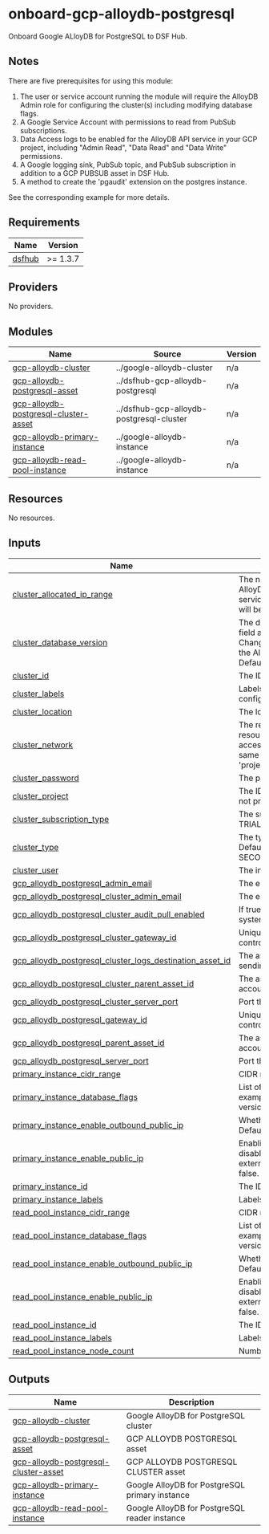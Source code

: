 # onboard-gcp-alloydb-postgresql

Onboard Google ALloyDB for PostgreSQL to DSF Hub.

## Notes
There are five prerequisites for using this module:
1. The user or service account running the module will require the AlloyDB Admin role for configuring the cluster(s) including modifying database flags.
2. A Google Service Account with permissions to read from PubSub subscriptions.
3. Data Access logs to be enabled for the AlloyDB API service in your GCP project, including "Admin Read", "Data Read" and "Data Write" permissions.
4. A Google logging sink, PubSub topic, and PubSub subscription in addition to a GCP PUBSUB asset in DSF Hub.
5. A method to create the 'pgaudit' extension on the postgres instance.

See the corresponding example for more details.
<!-- BEGIN_TF_DOCS -->
## Requirements

| Name | Version |
|------|---------|
| <a name="requirement_dsfhub"></a> [dsfhub](#requirement\_dsfhub) | >= 1.3.7 |

## Providers

No providers.

## Modules

| Name | Source | Version |
|------|--------|---------|
| <a name="module_gcp-alloydb-cluster"></a> [gcp-alloydb-cluster](#module\_gcp-alloydb-cluster) | ../google-alloydb-cluster | n/a |
| <a name="module_gcp-alloydb-postgresql-asset"></a> [gcp-alloydb-postgresql-asset](#module\_gcp-alloydb-postgresql-asset) | ../dsfhub-gcp-alloydb-postgresql | n/a |
| <a name="module_gcp-alloydb-postgresql-cluster-asset"></a> [gcp-alloydb-postgresql-cluster-asset](#module\_gcp-alloydb-postgresql-cluster-asset) | ../dsfhub-gcp-alloydb-postgresql-cluster | n/a |
| <a name="module_gcp-alloydb-primary-instance"></a> [gcp-alloydb-primary-instance](#module\_gcp-alloydb-primary-instance) | ../google-alloydb-instance | n/a |
| <a name="module_gcp-alloydb-read-pool-instance"></a> [gcp-alloydb-read-pool-instance](#module\_gcp-alloydb-read-pool-instance) | ../google-alloydb-instance | n/a |

## Resources

No resources.

## Inputs

| Name | Description | Type | Default | Required |
|------|-------------|------|---------|:--------:|
| <a name="input_cluster_allocated_ip_range"></a> [cluster\_allocated\_ip\_range](#input\_cluster\_allocated\_ip\_range) | The name of the allocated IP range for the private IP AlloyDB cluster. For example: 'google-managed-services-default'. If set, the instance IPs for this cluster will be created in the allocated range. | `string` | `null` | no |
| <a name="input_cluster_database_version"></a> [cluster\_database\_version](#input\_cluster\_database\_version) | The database engine major version. This is an optional field and it's populated at the Cluster creation time. Note: Changing this field to a higer version results in upgrading the AlloyDB cluster which is an irreversible change. Default is 'POSTGRES\_15'. | `string` | `"POSTGRES_15"` | no |
| <a name="input_cluster_id"></a> [cluster\_id](#input\_cluster\_id) | The ID of the AlloyDB cluster. | `string` | n/a | yes |
| <a name="input_cluster_labels"></a> [cluster\_labels](#input\_cluster\_labels) | Labels to apply to backups created using this configuration. | `map(string)` | `{}` | no |
| <a name="input_cluster_location"></a> [cluster\_location](#input\_cluster\_location) | The location where the AlloyDB cluster should reside. | `string` | n/a | yes |
| <a name="input_cluster_network"></a> [cluster\_network](#input\_cluster\_network) | The resource link for the VPC network in which cluster resources are created and from which they are accessible via Private IP. The network must belong to the same project as the cluster. It is specified in the form: 'projects/{projectNumber}/global/networks/{network\_id}'. | `string` | `null` | no |
| <a name="input_cluster_password"></a> [cluster\_password](#input\_cluster\_password) | The password for the initial user. | `string` | `null` | no |
| <a name="input_cluster_project"></a> [cluster\_project](#input\_cluster\_project) | The ID of the project in which the resource belongs. If it is not provided, the provider project is used. | `string` | n/a | yes |
| <a name="input_cluster_subscription_type"></a> [cluster\_subscription\_type](#input\_cluster\_subscription\_type) | The subscription type of cluster. Possible values are: TRIAL, STANDARD. Default value is STANDARD. | `string` | `"STANDARD"` | no |
| <a name="input_cluster_type"></a> [cluster\_type](#input\_cluster\_type) | The type of cluster. If not set, defaults to PRIMARY. Default value is PRIMARY. Possible values are: PRIMARY, SECONDARY | `string` | `"PRIMARY"` | no |
| <a name="input_cluster_user"></a> [cluster\_user](#input\_cluster\_user) | The initial user for the cluster. Default is 'postgres'. | `string` | `"postgres"` | no |
| <a name="input_gcp_alloydb_postgresql_admin_email"></a> [gcp\_alloydb\_postgresql\_admin\_email](#input\_gcp\_alloydb\_postgresql\_admin\_email) | The email address to notify about the asset. | `string` | n/a | yes |
| <a name="input_gcp_alloydb_postgresql_cluster_admin_email"></a> [gcp\_alloydb\_postgresql\_cluster\_admin\_email](#input\_gcp\_alloydb\_postgresql\_cluster\_admin\_email) | The email address to notify about the asset. | `string` | n/a | yes |
| <a name="input_gcp_alloydb_postgresql_cluster_audit_pull_enabled"></a> [gcp\_alloydb\_postgresql\_cluster\_audit\_pull\_enabled](#input\_gcp\_alloydb\_postgresql\_cluster\_audit\_pull\_enabled) | If true, sonargateway will collect the audit logs for this system if it can. | `bool` | `false` | no |
| <a name="input_gcp_alloydb_postgresql_cluster_gateway_id"></a> [gcp\_alloydb\_postgresql\_cluster\_gateway\_id](#input\_gcp\_alloydb\_postgresql\_cluster\_gateway\_id) | Unique identifier (UID) attached to the jSonar machine controlling the asset | `string` | n/a | yes |
| <a name="input_gcp_alloydb_postgresql_cluster_logs_destination_asset_id"></a> [gcp\_alloydb\_postgresql\_cluster\_logs\_destination\_asset\_id](#input\_gcp\_alloydb\_postgresql\_cluster\_logs\_destination\_asset\_id) | The asset\_id of the GCP PUSUB asset that this asset is sending its audit logs to. | `string` | `null` | no |
| <a name="input_gcp_alloydb_postgresql_cluster_parent_asset_id"></a> [gcp\_alloydb\_postgresql\_cluster\_parent\_asset\_id](#input\_gcp\_alloydb\_postgresql\_cluster\_parent\_asset\_id) | The asset\_id of the GCP asset representing the GCP account where this data source is located. | `string` | `null` | no |
| <a name="input_gcp_alloydb_postgresql_cluster_server_port"></a> [gcp\_alloydb\_postgresql\_cluster\_server\_port](#input\_gcp\_alloydb\_postgresql\_cluster\_server\_port) | Port that the AlloyDB for PostgreSQL instance listens on. | `string` | `"5432"` | no |
| <a name="input_gcp_alloydb_postgresql_gateway_id"></a> [gcp\_alloydb\_postgresql\_gateway\_id](#input\_gcp\_alloydb\_postgresql\_gateway\_id) | Unique identifier (UID) attached to the jSonar machine controlling the asset | `string` | n/a | yes |
| <a name="input_gcp_alloydb_postgresql_parent_asset_id"></a> [gcp\_alloydb\_postgresql\_parent\_asset\_id](#input\_gcp\_alloydb\_postgresql\_parent\_asset\_id) | The asset\_id of the GCP asset representing the GCP account where this data source is located. | `string` | `null` | no |
| <a name="input_gcp_alloydb_postgresql_server_port"></a> [gcp\_alloydb\_postgresql\_server\_port](#input\_gcp\_alloydb\_postgresql\_server\_port) | Port that the AlloyDB for PostgreSQL instance listens on. | `string` | `"5432"` | no |
| <a name="input_primary_instance_cidr_range"></a> [primary\_instance\_cidr\_range](#input\_primary\_instance\_cidr\_range) | CIDR range for one authorized network of the instance. | `string` | `null` | no |
| <a name="input_primary_instance_database_flags"></a> [primary\_instance\_database\_flags](#input\_primary\_instance\_database\_flags) | List of database flags to assign to the instance. See the example module for required flags for different DSF versions. | `map(string)` | `null` | no |
| <a name="input_primary_instance_enable_outbound_public_ip"></a> [primary\_instance\_enable\_outbound\_public\_ip](#input\_primary\_instance\_enable\_outbound\_public\_ip) | Whether to enable outbound public IP for the instance. Default is false. | `bool` | `false` | no |
| <a name="input_primary_instance_enable_public_ip"></a> [primary\_instance\_enable\_public\_ip](#input\_primary\_instance\_enable\_public\_ip) | Enabling public ip for the instance. If a user wishes to disable this, please also clear the list of the authorized external networks set on the same instance. Default is false. | `bool` | `false` | no |
| <a name="input_primary_instance_id"></a> [primary\_instance\_id](#input\_primary\_instance\_id) | The ID of the AlloyDB instance. | `string` | n/a | yes |
| <a name="input_primary_instance_labels"></a> [primary\_instance\_labels](#input\_primary\_instance\_labels) | Labels to apply to this instance. | `map(string)` | `{}` | no |
| <a name="input_read_pool_instance_cidr_range"></a> [read\_pool\_instance\_cidr\_range](#input\_read\_pool\_instance\_cidr\_range) | CIDR range for one authorized network of the instance. | `string` | `null` | no |
| <a name="input_read_pool_instance_database_flags"></a> [read\_pool\_instance\_database\_flags](#input\_read\_pool\_instance\_database\_flags) | List of database flags to assign to the instance. See the example module for required flags for different DSF versions. | `map(string)` | `null` | no |
| <a name="input_read_pool_instance_enable_outbound_public_ip"></a> [read\_pool\_instance\_enable\_outbound\_public\_ip](#input\_read\_pool\_instance\_enable\_outbound\_public\_ip) | Whether to enable outbound public IP for the instance. Default is false. | `bool` | `false` | no |
| <a name="input_read_pool_instance_enable_public_ip"></a> [read\_pool\_instance\_enable\_public\_ip](#input\_read\_pool\_instance\_enable\_public\_ip) | Enabling public ip for the instance. If a user wishes to disable this, please also clear the list of the authorized external networks set on the same instance. Default is false. | `bool` | `false` | no |
| <a name="input_read_pool_instance_id"></a> [read\_pool\_instance\_id](#input\_read\_pool\_instance\_id) | The ID of the AlloyDB instance. | `string` | n/a | yes |
| <a name="input_read_pool_instance_labels"></a> [read\_pool\_instance\_labels](#input\_read\_pool\_instance\_labels) | Labels to apply to this instance. | `map(string)` | `{}` | no |
| <a name="input_read_pool_instance_node_count"></a> [read\_pool\_instance\_node\_count](#input\_read\_pool\_instance\_node\_count) | Number of nodes in the read pool. | `number` | `1` | no |

## Outputs

| Name | Description |
|------|-------------|
| <a name="output_gcp-alloydb-cluster"></a> [gcp-alloydb-cluster](#output\_gcp-alloydb-cluster) | Google AlloyDB for PostgreSQL cluster |
| <a name="output_gcp-alloydb-postgresql-asset"></a> [gcp-alloydb-postgresql-asset](#output\_gcp-alloydb-postgresql-asset) | GCP ALLOYDB POSTGRESQL asset |
| <a name="output_gcp-alloydb-postgresql-cluster-asset"></a> [gcp-alloydb-postgresql-cluster-asset](#output\_gcp-alloydb-postgresql-cluster-asset) | GCP ALLOYDB POSTGRESQL CLUSTER asset |
| <a name="output_gcp-alloydb-primary-instance"></a> [gcp-alloydb-primary-instance](#output\_gcp-alloydb-primary-instance) | Google AlloyDB for PostgreSQL primary instance |
| <a name="output_gcp-alloydb-read-pool-instance"></a> [gcp-alloydb-read-pool-instance](#output\_gcp-alloydb-read-pool-instance) | Google AlloyDB for PostgreSQL reader instance |
<!-- END_TF_DOCS -->